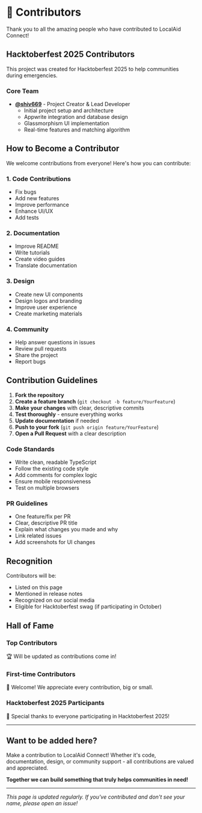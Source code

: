 # 🌟 Contributors

Thank you to all the amazing people who have contributed to LocalAid Connect!

## Hacktoberfest 2025 Contributors

This project was created for Hacktoberfest 2025 to help communities during emergencies.

### Core Team

- **[@shiv669](https://github.com/shiv669)** - Project Creator & Lead Developer
  - Initial project setup and architecture
  - Appwrite integration and database design
  - Glassmorphism UI implementation
  - Real-time features and matching algorithm

## How to Become a Contributor

We welcome contributions from everyone! Here's how you can contribute:

### 1. Code Contributions
- Fix bugs
- Add new features
- Improve performance
- Enhance UI/UX
- Add tests

### 2. Documentation
- Improve README
- Write tutorials
- Create video guides
- Translate documentation

### 3. Design
- Create new UI components
- Design logos and branding
- Improve user experience
- Create marketing materials

### 4. Community
- Help answer questions in issues
- Review pull requests
- Share the project
- Report bugs

## Contribution Guidelines

1. **Fork the repository**
2. **Create a feature branch** (`git checkout -b feature/YourFeature`)
3. **Make your changes** with clear, descriptive commits
4. **Test thoroughly** - ensure everything works
5. **Update documentation** if needed
6. **Push to your fork** (`git push origin feature/YourFeature`)
7. **Open a Pull Request** with a clear description

### Code Standards
- Write clean, readable TypeScript
- Follow the existing code style
- Add comments for complex logic
- Ensure mobile responsiveness
- Test on multiple browsers

### PR Guidelines
- One feature/fix per PR
- Clear, descriptive PR title
- Explain what changes you made and why
- Link related issues
- Add screenshots for UI changes

## Recognition

Contributors will be:
- Listed on this page
- Mentioned in release notes
- Recognized on our social media
- Eligible for Hacktoberfest swag (if participating in October)

## Hall of Fame

### Top Contributors
🏆 Will be updated as contributions come in!

### First-time Contributors
👋 Welcome! We appreciate every contribution, big or small.

### Hacktoberfest 2025 Participants
🎃 Special thanks to everyone participating in Hacktoberfest 2025!

---

## Want to be added here?

Make a contribution to LocalAid Connect! Whether it's code, documentation, design, or community support - all contributions are valued and appreciated.

**Together we can build something that truly helps communities in need!**

---

*This page is updated regularly. If you've contributed and don't see your name, please open an issue!*
